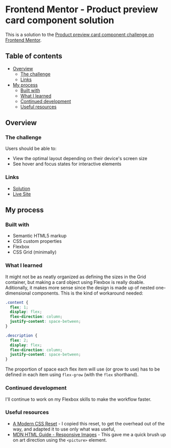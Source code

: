 # Frontend Mentor - Product preview card component solution

This is a solution to the [Product preview card component challenge on Frontend Mentor](https://www.frontendmentor.io/challenges/product-preview-card-component-GO7UmttRfa). 

## Table of contents

- [Overview](#overview)
  - [The challenge](#the-challenge)
  - [Links](#links)
- [My process](#my-process)
  - [Built with](#built-with)
  - [What I learned](#what-i-learned)
  - [Continued development](#continued-development)
  - [Useful resources](#useful-resources)

## Overview

### The challenge

Users should be able to:

- View the optimal layout depending on their device's screen size
- See hover and focus states for interactive elements

### Links

- [Solution](https://www.frontendmentor.io/solutions/responsive-preview-card-component-using-flexbox-k0NQA3-dbE)
- [Live Site](https://joaojgabriel.github.io/card/)

## My process

### Built with

- Semantic HTML5 markup
- CSS custom properties
- Flexbox
- CSS Grid (minimally)

### What I learned

It might not be as neatly organized as defining the sizes in the Grid container, but making a card object using Flexbox is really doable. Aditionally, it makes more sense since the design is made up of nested one-dimensional components. This is the kind of workaround needed:

```css
.content {
  flex: 1;
  display: flex;
  flex-direction: column;
  justify-content: space-between;
}

.description {
  flex: 2;
  display: flex;
  flex-direction: column;
  justify-content: space-between;
}
```

The proportion of space each flex item will use (or grow to use) has to be defined in each item using `flex-grow` (with the `flex` shorthand). 

### Continued development

I'll continue to work on my Flexbox skills to make the workflow faster.

### Useful resources

- [A Modern CSS Reset](https://piccalil.li/blog/a-modern-css-reset/) - I copied this reset, to get the overhead out of the way, and adapted it to use only what was useful,
- [MDN HTML Guide - Responsive Images](https://developer.mozilla.org/en-US/docs/Learn/HTML/Multimedia_and_embedding/Responsive_images#how_do_you_create_responsive_images) - This gave me a quick brush up on art direction using the `<picture>` element.
